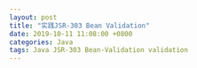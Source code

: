 ```yaml
---
layout: post
title: "实践JSR-303 Bean Validation"
date: 2019-10-11 11:08:00 +0800
categories: Java
tags: Java JSR-303 Bean-Validation validation
---
```


